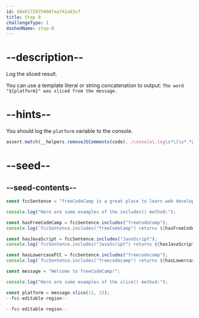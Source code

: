 ```yaml
---
id: 68e6172975008fea742a63cf
title: Step 8
challengeType: 1
dashedName: step-8
---
```


# --description--

Log the sliced result.

You can use a template literal or string concatenation to output: `The word "${platform}" was sliced from the message.`

# --hints--

You should log the `platform` variable to the console.

```js
assert.match(__helpers.removeJSComments(code), /console\.log\s*\(\s*.*platform.*\s*\)/);
```

# --seed--

## --seed-contents--

```js
const fccSentence = "freeCodeCamp is a great place to learn web development.";

console.log("Here are some examples of the includes() method:");

const hasFreeCodeCamp = fccSentence.includes("freeCodeCamp");
console.log(`fccSentence.includes("freeCodeCamp") returns ${hasFreeCodeCamp} because the word "freeCodeCamp" is in the sentence.`);

const hasJavaScript = fccSentence.includes("JavaScript");
console.log(`fccSentence.includes("JavaScript") returns ${hasJavaScript} because the word "JavaScript" is not in the sentence.`);

const hasLowercaseFCC = fccSentence.includes("freecodecamp");
console.log(`fccSentence.includes("freecodecamp") returns ${hasLowercaseFCC} because includes is case-sensitive.`);

const message = "Welcome to freeCodeCamp!";

console.log("Here are some examples of the slice() method:");

const platform = message.slice(11, 23);
--fcc-editable-region--

--fcc-editable-region--
```
